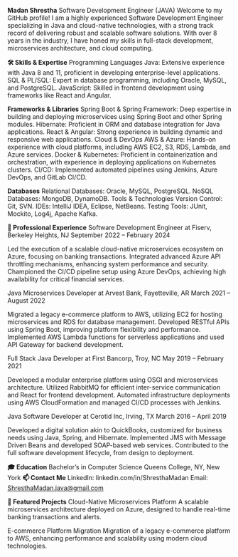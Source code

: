 **Madan Shrestha**
Software Development Engineer (JAVA)
Welcome to my GitHub profile! I am a highly experienced Software Development Engineer specializing in Java and cloud-native technologies, with a strong track record of delivering robust and scalable software solutions. With over 8 years in the industry, I have honed my skills in full-stack development, microservices architecture, and cloud computing.

**🛠 Skills & Expertise**
Programming Languages
Java: Extensive experience with Java 8 and 11, proficient in developing enterprise-level applications.
SQL & PL/SQL: Expert in database programming, including Oracle, MySQL, and PostgreSQL.
JavaScript: Skilled in frontend development using frameworks like React and Angular.

**Frameworks & Libraries**
Spring Boot & Spring Framework: Deep expertise in building and deploying microservices using Spring Boot and other Spring modules.
Hibernate: Proficient in ORM and database integration for Java applications.
React & Angular: Strong experience in building dynamic and responsive web applications.
Cloud & DevOps
AWS & Azure: Hands-on experience with cloud platforms, including AWS EC2, S3, RDS, Lambda, and Azure services.
Docker & Kubernetes: Proficient in containerization and orchestration, with experience in deploying applications on Kubernetes clusters.
CI/CD: Implemented automated pipelines using Jenkins, Azure DevOps, and GitLab CI/CD.

**Databases**
Relational Databases: Oracle, MySQL, PostgreSQL.
NoSQL Databases: MongoDB, DynamoDB.
Tools & Technologies
Version Control: Git, SVN.
IDEs: IntelliJ IDEA, Eclipse, NetBeans.
Testing Tools: JUnit, Mockito, Log4j, Apache Kafka.

**💼 Professional Experience**
Software Development Engineer at Fiserv, Berkeley Heights, NJ
September 2022 – February 2024

Led the execution of a scalable cloud-native microservices ecosystem on Azure, focusing on banking transactions.
Integrated advanced Azure API throttling mechanisms, enhancing system performance and security.
Championed the CI/CD pipeline setup using Azure DevOps, achieving high availability for critical financial services.

Java Microservices Developer at Arvest Bank, Fayetteville, AR
March 2021 – August 2022

Migrated a legacy e-commerce platform to AWS, utilizing EC2 for hosting microservices and RDS for database management.
Developed RESTful APIs using Spring Boot, improving platform flexibility and performance.
Implemented AWS Lambda functions for serverless applications and used API Gateway for backend development.

Full Stack Java Developer at First Bancorp, Troy, NC
May 2019 – February 2021

Developed a modular enterprise platform using OSGI and microservices architecture.
Utilized RabbitMQ for efficient inter-service communication and React for frontend development.
Automated infrastructure deployments using AWS CloudFormation and managed CI/CD processes with Jenkins.

Java Software Developer at Cerotid Inc, Irving, TX
March 2016 – April 2019

Developed a digital solution akin to QuickBooks, customized for business needs using Java, Spring, and Hibernate.
Implemented JMS with Message Driven Beans and developed SOAP-based web services.
Contributed to the full software development lifecycle, from design to deployment.

**🎓 Education**
Bachelor’s in Computer Science
Queens College, NY, New York
**📫 Contact Me**
LinkedIn: linkedin.com/in/ShresthaMadan
Email: ShresthaMadan.java@gmail.com

**🌟 Featured Projects**
Cloud-Native Microservices Platform
A scalable microservices architecture deployed on Azure, designed to handle real-time banking transactions and alerts.

E-commerce Platform Migration
Migration of a legacy e-commerce platform to AWS, enhancing performance and scalability using modern cloud technologies.
